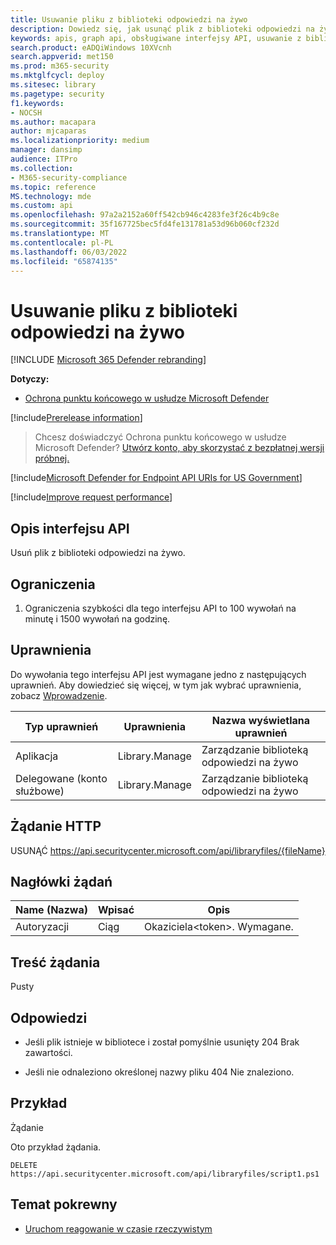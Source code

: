```yaml
---
title: Usuwanie pliku z biblioteki odpowiedzi na żywo
description: Dowiedz się, jak usunąć plik z biblioteki odpowiedzi na żywo.
keywords: apis, graph api, obsługiwane interfejsy API, usuwanie z biblioteki
search.product: eADQiWindows 10XVcnh
search.appverid: met150
ms.prod: m365-security
ms.mktglfcycl: deploy
ms.sitesec: library
ms.pagetype: security
f1.keywords:
- NOCSH
ms.author: macapara
author: mjcaparas
ms.localizationpriority: medium
manager: dansimp
audience: ITPro
ms.collection:
- M365-security-compliance
ms.topic: reference
MS.technology: mde
ms.custom: api
ms.openlocfilehash: 97a2a2152a60ff542cb946c4283fe3f26c4b9c8e
ms.sourcegitcommit: 35f167725bec5fd4fe131781a53d96b060cf232d
ms.translationtype: MT
ms.contentlocale: pl-PL
ms.lasthandoff: 06/03/2022
ms.locfileid: "65874135"
---
```

#  <a name="delete-a-file-from-the-live-response-library"></a>Usuwanie pliku z biblioteki odpowiedzi na żywo  

[!INCLUDE [Microsoft 365 Defender rebranding](../../includes/microsoft-defender.md)]

**Dotyczy:**
- [Ochrona punktu końcowego w usłudze Microsoft Defender](/microsoft-365/security/defender-endpoint/microsoft-defender-endpoint)

[!include[Prerelease information](../../includes/prerelease.md)]

>Chcesz doświadczyć Ochrona punktu końcowego w usłudze Microsoft Defender? [Utwórz konto, aby skorzystać z bezpłatnej wersji próbnej.](https://www.microsoft.com/microsoft-365/windows/microsoft-defender-atp?ocid=docs-wdatp-exposedapis-abovefoldlink) 

[!include[Microsoft Defender for Endpoint API URIs for US Government](../../includes/microsoft-defender-api-usgov.md)]

[!include[Improve request performance](../../includes/improve-request-performance.md)]

## <a name="api-description"></a>Opis interfejsu API

Usuń plik z biblioteki odpowiedzi na żywo.

## <a name="limitations"></a>Ograniczenia

1.  Ograniczenia szybkości dla tego interfejsu API to 100 wywołań na minutę i 1500 wywołań na godzinę.

## <a name="permissions"></a>Uprawnienia

Do wywołania tego interfejsu API jest wymagane jedno z następujących uprawnień. Aby dowiedzieć się więcej, w tym jak wybrać uprawnienia, zobacz [Wprowadzenie](apis-intro.md).

| Typ uprawnień                    | Uprawnienia     | Nazwa wyświetlana uprawnień        |
|------------------------------------|----------------|--------------------------------|
| Aplikacja                        | Library.Manage | Zarządzanie biblioteką odpowiedzi na żywo |
| Delegowane (konto służbowe) | Library.Manage | Zarządzanie biblioteką odpowiedzi na żywo |

## <a name="http-request"></a>Żądanie HTTP

USUNĄĆ https://api.securitycenter.microsoft.com/api/libraryfiles/{fileName}

## <a name="request-headers"></a>Nagłówki żądań

| Name (Nazwa)            | Wpisać   | Opis               |
|-----------------|--------|---------------------------|
| Autoryzacji   | Ciąg | Okaziciela\<token>\. Wymagane. |

## <a name="request-body"></a>Treść żądania

Pusty

## <a name="response"></a>Odpowiedzi

-   Jeśli plik istnieje w bibliotece i został pomyślnie usunięty 204 Brak zawartości.

-   Jeśli nie odnaleziono określonej nazwy pliku 404 Nie znaleziono.

## <a name="example"></a>Przykład

Żądanie

Oto przykład żądania.

```HTTP
DELETE https://api.securitycenter.microsoft.com/api/libraryfiles/script1.ps1
```

## <a name="related-topic"></a>Temat pokrewny
- [Uruchom reagowanie w czasie rzeczywistym](run-live-response.md) 